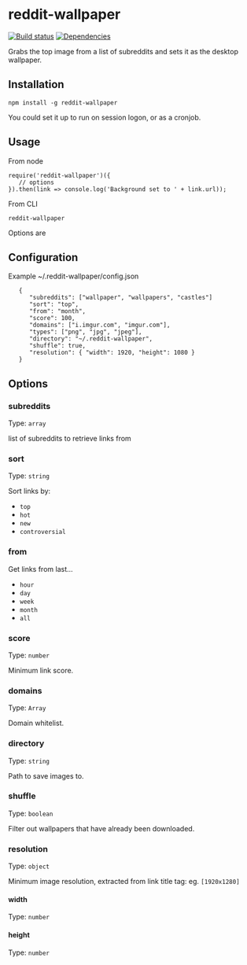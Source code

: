# reddit-wallpaper

[![Build status](https://travis-ci.org/jmercha/reddit-wallpaper.svg?branch=master)](https://travis-ci.org/jmercha/reddit-wallpaper)
[![Dependencies](https://david-dm.org/jmercha/reddit-wallpaper.svg)](https://david-dm.org/jmercha/reddit-wallpaper)

Grabs the top image from a list of subreddits and sets it as the desktop wallpaper.

## Installation
```
npm install -g reddit-wallpaper
```

You could set it up to run on session logon, or as a cronjob.

## Usage

From node

```
require('reddit-wallpaper')({
   // options
}).then(link => console.log('Background set to ' + link.url));
```

From CLI

```
reddit-wallpaper
```

Options are 

## Configuration

Example ~/.reddit-wallpaper/config.json

```
   {
      "subreddits": ["wallpaper", "wallpapers", "castles"]
      "sort": "top",
      "from": "month",
      "score": 100,
      "domains": ["i.imgur.com", "imgur.com"],
      "types": ["png", "jpg", "jpeg"],
      "directory": "~/.reddit-wallpaper",
      "shuffle": true,
      "resolution": { "width": 1920, "height": 1080 }
   }
```
## Options

### subreddits

Type: `array`   

list of subreddits to retrieve links from

### sort

Type: `string`

Sort links by:
   - `top`
   - `hot`
   - `new`
   - `controversial`
   
### from

Get links from last...
   - `hour`
   - `day`
   - `week`
   - `month`
   - `all`
      
### score

Type: `number`

Minimum link score.

### domains

Type: `Array`

Domain whitelist.

### directory

Type: `string`

Path to save images to.

### shuffle

Type: `boolean`

Filter out wallpapers that have already been downloaded.

### resolution

Type: `object`

Minimum image resolution, extracted from link title tag: eg. `[1920x1280]`

#### width 

Type: `number`

#### height 

Type: `number`